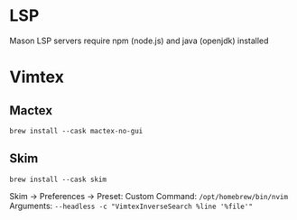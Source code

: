 # LSP
Mason LSP servers require npm (node.js) and java (openjdk) installed

# Vimtex

## Mactex
`brew install --cask mactex-no-gui`

## Skim
`brew install --cask skim`

Skim -> Preferences -> Preset: Custom
Command: `/opt/homebrew/bin/nvim`
Arguments: `--headless -c "VimtexInverseSearch %line '%file'"`
